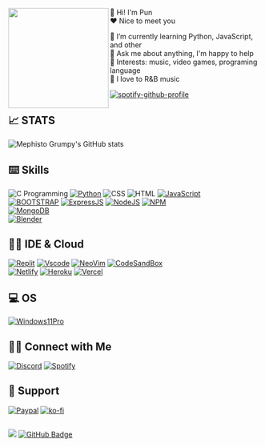<p float="left">
  <img src='asset/city-rain.jpg' width='200' align="left">
  <p float="center">

👋 Hi! I'm Pun <br>
❤ Nice to meet you

🌱 I’m currently learning Python, JavaScript, and other<br>
💬 Ask me about anything, I'm happy to help<br>
💜 Interests: music, video games, programing language<br>
🎵 I love to R&B music<br>

[![spotify-github-profile](https://spotify-github-profile.vercel.app/api/view?uid=t504rlopu4cif7rn4bpbopqde&cover_image=true&theme=novatorem&bar_color=53b14f&bar_color_cover=false)](https://spotify-github-profile.vercel.app/api/view?uid=t504rlopu4cif7rn4bpbopqde&redirect=true)

## 📈 STATS

![Mephisto Grumpy's GitHub stats](https://github-readme-stats.vercel.app/api?username=PunGrumpy&show_icons=true&theme=nightowl)

## ⌨️ Skills

![C Programming](https://img.shields.io/badge/C-00599C?style=for-the-badge&logo=c&logoColor=white)
[![Python](https://img.shields.io/badge/Python-14354c?style=for-the-badge&logo=python&logoColor=ffffff)](https://www.python.org/)
![CSS](https://img.shields.io/badge/CSS-264de4?style=for-the-badge&logo=css3&logoColor=white)
![HTML](https://img.shields.io/badge/HTML-e34c26?style=for-the-badge&logo=html5&logoColor=white)
[![JavaScript](https://img.shields.io/badge/JavaScript-F7DF1E?style=for-the-badge&logo=javascript&logoColor=black)](https://www.javascript.com/)<br/>
[![BOOTSTRAP](https://img.shields.io/badge/Bootstrap-563d7c?style=for-the-badge&logo=bootstrap&logoColor=white)](https://getbootstrap.com/)
[![ExpressJS](https://img.shields.io/badge/Express.js-010101?style=for-the-badge)](https://expressjs.com/)
[![NodeJS](https://img.shields.io/badge/Node.js-3C873A?style=for-the-badge&logo=node.js&logoColor=white)](https://nodejs.org/en/)
[![NPM](https://img.shields.io/badge/NPM-%23000000.svg?style=for-the-badge&logo=npm&logoColor=white)](https://www.npmjs.com/)<br/>
[![MongoDB](https://img.shields.io/badge/MongoDB-3FA037?style=for-the-badge&logo=mongodb&logoColor=white)](https://www.mongodb.com/)<br/>
[![Blender](https://img.shields.io/badge/blender-EA7600.svg?style=for-the-badge&logo=blender&logoColor=white)](https://www.blender.org/)

## 🧑‍💻 IDE & Cloud

[![Replit](https://img.shields.io/badge/replit-000001?style=for-the-badge&logo=replit&logoColor=white)](https://replit.com/~)
[![Vscode](https://img.shields.io/badge/Visual_Studio_Code-0078D4?style=for-the-badge&logo=visual%20studio%20code&logoColor=white)](https://code.visualstudio.com/)
[![NeoVim](https://img.shields.io/badge/NeoVim-%2311AB00.svg?&style=for-the-badge&logo=neovim&logoColor=white)](https://neovimcraft.com/)
[![CodeSandBox](https://img.shields.io/badge/Codesandbox-000000?style=for-the-badge&logo=CodeSandbox&logoColor=white)](https://codesandbox.io/)<br/>
[![Netlify](https://img.shields.io/badge/Netlify-499ebe?style=for-the-badge&logo=netlify&logoColor=white)](https://www.netlify.com/)
[![Heroku](https://img.shields.io/badge/Heroku-5b20a5?style=for-the-badge&logo=heroku&logoColor=white)](https://www.heroku.com/)
[![Vercel](https://img.shields.io/badge/Vercel-000000?style=for-the-badge&logo=vercel&logoColor=white)](https://vercel.com/)

## 💻 OS

[![Windows11Pro](https://img.shields.io/badge/Windows-0078D6?style=for-the-badge&logo=windows&logoColor=white)](https://www.microsoft.com/th-th/windows?r=1)

## 🤝🏻 Connect with Me

[![Discord](https://img.shields.io/badge/Discord-5865F2?style=for-the-badge&logo=discord&logoColor=white)](https://discordapp.com/users/353899973252874260)
[![Spotify](https://img.shields.io/badge/Spotify-1ED760?&style=for-the-badge&logo=spotify&logoColor=white)](https://open.spotify.com/user/t504rlopu4cif7rn4bpbopqde)

## 🎁 Support

[![Paypal](https://img.shields.io/badge/PayPal-00457C?style=for-the-badge&logo=paypal&logoColor=white)](nopakron41310@gmail.com)
[![ko-fi](https://img.shields.io/badge/Ko--fi-F16061?style=for-the-badge&logo=ko-fi&logoColor=white)](https://ko-fi.com/pungrumpy)

##

</p>

<div>
  <a href="https://github.com/PunGrumpy" style="text-decoration:none">
    <img src="https://komarev.com/ghpvc/?username=PunGrumpy">
</a>
<a href="https://github.com/PunGrumpy?tab=followers"><img src="https://img.shields.io/github/followers/PunGrumpy?label=Followers&style=social" alt="GitHub Badge"></a>
</div>
